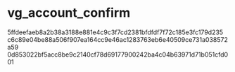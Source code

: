 vg_account_confirm
==================

5ffdeefaeb8a2b38a3188e881e4c9c3f7cd2381bfdfdf7f72c185e3fc179d235
c6c89e04be88a506f907ea164cc9e46ac1283763eb6e40509ce731a038572a59
0d853022bf5acc8be9c2140cf78d69177900242ba4c04b63971d71b051cfd001
